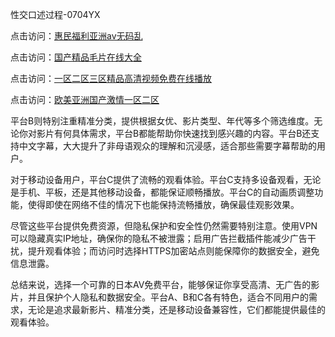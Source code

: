 性交口述过程-0704YX

点击访问：<a href="https://vassv.pages.dev/">惠民福利亚洲av无码乱</a>

点击访问：<a href="https://gsd-agv.pages.dev/">国产精品毛片在线大全</a>

点击访问：<a href="https://gda-c7m.pages.dev/">一区二区三区精品高清视频免费在线播放</a>

点击访问：<a href="https://tfda.pages.dev/">欧美亚洲国产激情一区二区</a>

平台B则特别注重精准分类，提供根据女优、影片类型、年代等多个筛选维度。无论你对影片有何具体需求，平台B都能帮助你快速找到感兴趣的内容。平台B还支持中文字幕，大大提升了非母语观众的理解和沉浸感，适合那些需要字幕帮助的用户。

对于移动设备用户，平台C提供了流畅的观看体验。平台C支持多设备观看，无论是手机、平板，还是其他移动设备，都能保证顺畅播放。平台C的自动画质调整功能，使得即使在网络不佳的情况下也能保持流畅播放，确保最佳观影效果。

尽管这些平台提供免费资源，但隐私保护和安全性仍然需要特别注意。使用VPN可以隐藏真实IP地址，确保你的隐私不被泄露；启用广告拦截插件能减少广告干扰，提升观看体验；而访问时选择HTTPS加密站点则能保障你的数据安全，避免信息泄露。

总结来说，选择一个可靠的日本AV免费平台，能够保证你享受高清、无广告的影片，并且保护个人隐私和数据安全。平台A、B和C各有特色，适合不同用户的需求，无论是追求最新影片、精准分类，还是移动设备兼容性，它们都能提供最佳的观看体验。

<span style="display:none;">[Canonical link](https://github.com/ba20250704/so2 ）</span>

